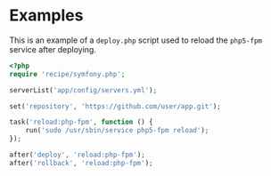 # Examples

This is an example of a `deploy.php` script used to reload the `php5-fpm` service after deploying.

~~~ php
<?php
require 'recipe/symfony.php';

serverList('app/config/servers.yml');

set('repository', 'https://github.com/user/app.git');

task('reload:php-fpm', function () {
    run('sudo /usr/sbin/service php5-fpm reload');
});

after('deploy', 'reload:php-fpm');
after('rollback', 'reload:php-fpm');
~~~
